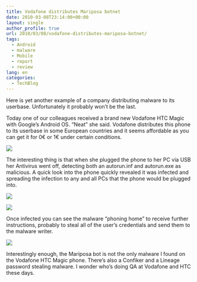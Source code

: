 ```yaml
---
title: Vodafone distributes Mariposa botnet
date: 2010-03-08T23:14:00+00:00
layout: single
author_profile: true
url: 2010/03/08/vodafone-distributes-mariposa-botnet/
tags:
  - Android
  - malware
  - Mobile
  - report
  - review
lang: en
categories: 
  - TechBlog
---
```

Here is yet another example of a company distributing malware to its userbase. Unfortunately it probably won’t be the last.

Today one of our colleagues received a brand new Vodafone HTC Magic with Google’s Android OS. “Neat” she said. Vodafone distributes this phone to its userbase in some European countries and it seems affordable as you can get it for 0€ or 1€ under certain conditions.

[![](http://4.bp.blogspot.com/_vaUVXcmC3OI/S5V8uZm_kTI/AAAAAAAABPE/-o7ymohKImk/s400/0-pic-htc-magic-vodafone1.jpg)](http://4.bp.blogspot.com/_vaUVXcmC3OI/S5V8uZm_kTI/AAAAAAAABPE/-o7ymohKImk/s1600-h/0-pic-htc-magic-vodafone1.jpg)

The interesting thing is that when she plugged the phone to her PC via USB her Antivirus went off, detecting both an autorun.inf and autorun.exe as malicious. A quick look into the phone quickly revealed it was infected and spreading the infection to any and all PCs that the phone would be plugged into.

[![](http://1.bp.blogspot.com/_vaUVXcmC3OI/S5V86LgJ6BI/AAAAAAAABPM/2jcGMu3SBYo/s400/1-pic-htc-drive.jpg)](http://1.bp.blogspot.com/_vaUVXcmC3OI/S5V86LgJ6BI/AAAAAAAABPM/2jcGMu3SBYo/s1600-h/1-pic-htc-drive.jpg)

[![](http://1.bp.blogspot.com/_vaUVXcmC3OI/S5V861bGkZI/AAAAAAAABPU/DoGDDFPxJS4/s400/2-pic-autorun.jpg)](http://1.bp.blogspot.com/_vaUVXcmC3OI/S5V861bGkZI/AAAAAAAABPU/DoGDDFPxJS4/s1600-h/2-pic-autorun.jpg)

Once infected you can see the malware “phoning home” to receive further instructions, probably to steal all of the user’s credentials and send them to the malware writer.

[![](http://2.bp.blogspot.com/_vaUVXcmC3OI/S5V8-BtqSMI/AAAAAAAABPc/AJgJ_wPrEnA/s400/6-pic-comm-candc1.jpg)](http://2.bp.blogspot.com/_vaUVXcmC3OI/S5V8-BtqSMI/AAAAAAAABPc/AJgJ_wPrEnA/s1600-h/6-pic-comm-candc1.jpg)

Interestingly enough, the Mariposa bot is not the only malware I found on the Vodafone HTC Magic phone. There’s also a Confiker and a Lineage password stealing malware. I wonder who’s doing QA at Vodafone and HTC these days.